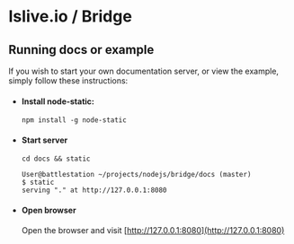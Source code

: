 Islive.io / Bridge
=========

Running docs or example
------------
If you wish to start your own documentation server, or view the example, simply follow these instructions:

* #### Install node-static:
    `npm install -g node-static`

* #### Start server
    `cd docs && static`
    ```
    User@battlestation ~/projects/nodejs/bridge/docs (master)
    $ static
    serving "." at http://127.0.0.1:8080
    ```
* #### Open browser
    Open the browser and visit [http://127.0.0.1:8080](http://127.0.0.1:8080)
